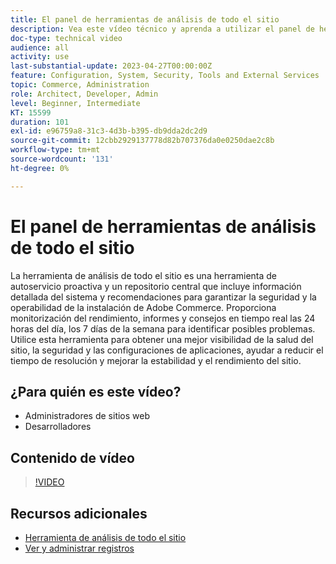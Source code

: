 ```yaml
---
title: El panel de herramientas de análisis de todo el sitio
description: Vea este vídeo técnico y aprenda a utilizar el panel de herramientas de análisis de todo el sitio para acceder a información detallada del sistema y a recomendaciones para garantizar la seguridad y la operabilidad de la instalación de Adobe Commerce.
doc-type: technical video
audience: all
activity: use
last-substantial-update: 2023-04-27T00:00:00Z
feature: Configuration, System, Security, Tools and External Services
topic: Commerce, Administration
role: Architect, Developer, Admin
level: Beginner, Intermediate
KT: 15599
duration: 101
exl-id: e96759a8-31c3-4d3b-b395-db9dda2dc2d9
source-git-commit: 12cbb2929137778d82b707376da0e0250dae2c8b
workflow-type: tm+mt
source-wordcount: '131'
ht-degree: 0%

---
```


# El panel de herramientas de análisis de todo el sitio

La herramienta de análisis de todo el sitio es una herramienta de autoservicio proactiva y un repositorio central que incluye información detallada del sistema y recomendaciones para garantizar la seguridad y la operabilidad de la instalación de Adobe Commerce. Proporciona monitorización del rendimiento, informes y consejos en tiempo real las 24 horas del día, los 7 días de la semana para identificar posibles problemas. Utilice esta herramienta para obtener una mejor visibilidad de la salud del sitio, la seguridad y las configuraciones de aplicaciones, ayudar a reducir el tiempo de resolución y mejorar la estabilidad y el rendimiento del sitio.

## ¿Para quién es este vídeo?

- Administradores de sitios web
- Desarrolladores

## Contenido de vídeo

>[!VIDEO](https://video.tv.adobe.com/v/344001?learn=on)

## Recursos adicionales

- [Herramienta de análisis de todo el sitio](https://experienceleague.adobe.com/docs/commerce-operations/tools/site-wide-analysis-tool/intro.html?lang=es)
- [Ver y administrar registros](https://experienceleague.adobe.com/docs/commerce-cloud-service/user-guide/develop/test/log-locations.html?lang=es)
